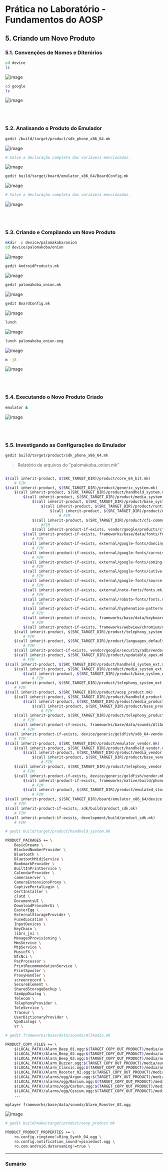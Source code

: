# Prática no Laboratório - Fundamentos do AOSP
## 5. Criando um Novo Produto

### 5.1. Convenções de Nomes e Diterórios

```bash
cd device
ls
```
![image](https://user-images.githubusercontent.com/19675356/225475386-6f3d9584-dde0-4d78-a953-419dd0ad7c53.png)


```bash
cd google
ls
```
![image](https://user-images.githubusercontent.com/19675356/225475598-9d93311d-57d8-4708-8d2f-9a5454a7b400.png)

<br />
<br />

### 5.2. Analisando o Produto do Emulador

```bash
gedit /build/target/product/sdk_phone_x86_64.mk
```
![image](https://user-images.githubusercontent.com/19675356/225476331-5829abbb-a4e9-4b39-84b5-59b291556a38.png)


```bash
# Salve a declaração completa das variáveis mencionadas.
```
![image](https://user-images.githubusercontent.com/19675356/225476749-e8b20ca8-b7a2-4ff5-a712-77d3118d56d2.png)


```bash
gedit build/target/board/emulator_x86_64/BoardConfig.mk
```
![image](https://user-images.githubusercontent.com/19675356/225476884-6e2709ba-a8f7-4a4a-b1bc-d06d87f534dc.png)


```bash
# Salve a declaração completa das variáveis mencionadas.
```
![image](https://user-images.githubusercontent.com/19675356/225476979-96f74ac6-3436-4e13-998b-31bd5754e85a.png)

<br />
<br />

### 5.3. Criando e Compilando um Novo Produto

```bash
mkdir -p device/palomakoba/onion
cd device/palomakoba/onion
```
![image](https://user-images.githubusercontent.com/19675356/225477447-55f94fbc-065b-45b2-9d3e-6cb2ac96ffd1.png)

```bash
gedit AndroidProducts.mk
```
![image](https://user-images.githubusercontent.com/19675356/225478172-1599aa1f-4f79-46f3-8900-954edd888773.png)

```bash
gedit palomakoba_onion.mk
```
![image](https://user-images.githubusercontent.com/19675356/225478422-08e19248-1cc2-420b-b3d9-49a69d01ab0c.png)

```bash
gedit BoardConfig.mk
```
![image](https://user-images.githubusercontent.com/19675356/225478862-75ee26a6-0474-4525-9325-2b76f14f5f60.png)

```bash
lunch
```
![image](https://user-images.githubusercontent.com/19675356/225478996-f401221a-d723-47b8-a045-48246ad80e9f.png)

```bash
lunch palomakoba_onion-eng
```
![image](https://user-images.githubusercontent.com/19675356/225479094-2990e33b-2660-4784-bdd9-89961863d187.png)

```bash
m -j8
```
![image](https://user-images.githubusercontent.com/19675356/225773414-c90cae84-29c1-4412-bb83-f0fee1587027.png)

<br />
<br />

### 5.4. Executando o Novo Produto Criado

```bash
emulator &
```
![image](https://user-images.githubusercontent.com/19675356/225774304-7fae8a6b-4d76-4ab1-bc1f-44ee9a4e0416.png)

<br />
<br />

### 5.5. Investigando as Configurações do Emulador

```bash
gedit build/target/product/sdk_phone_x86_64.mk
```

> Relatório de arquivos do "palomakoba_onion.mk"
```bash

$(call inherit-product, $(SRC_TARGET_DIR)/product/core_64_bit.mk)
    # FIM
$(call inherit-product, $(SRC_TARGET_DIR)/product/generic_system.mk)
    $(call inherit-product, $(SRC_TARGET_DIR)/product/handheld_system.mk)
        $(call inherit-product, $(SRC_TARGET_DIR)/product/media_system.mk)
            $(call inherit-product, $(SRC_TARGET_DIR)/product/base_system.mk)
                $(call inherit-product, $(SRC_TARGET_DIR)/product/runtime_libart.mk)
                    $(call inherit-product, $(SRC_TARGET_DIR)/product/default_art_config.mk)
                        # FIM 
            $(call inherit-product, $(SRC_TARGET_DIR)/product/cfi-common.mk)
                #FIM
            $(call inherit-product-if-exists, vendor/google/products/cfi-vendor.mk) # NÂO EXISTE
        $(call inherit-product-if-exists, frameworks/base/data/fonts/fonts.mk) # carrega fontes (tipografia)
            # FIM
        $(call inherit-product-if-exists, external/google-fonts/dancing-script/fonts.mk)
            # FIM
        $(call inherit-product-if-exists, external/google-fonts/carrois-gothic-sc/fonts.mk)
            # FIM
        $(call inherit-product-if-exists, external/google-fonts/coming-soon/fonts.mk)
            # FIM
        $(call inherit-product-if-exists, external/google-fonts/cutive-mono/fonts.mk)
            # FIM
        $(call inherit-product-if-exists, external/google-fonts/source-sans-pro/fonts.mk)
            # FIM
        $(call inherit-product-if-exists, external/noto-fonts/fonts.mk)
            # FIM
        $(call inherit-product-if-exists, external/roboto-fonts/fonts.mk)
            # FIM
        $(call inherit-product-if-exists, external/hyphenation-patterns/patterns.mk)
            # FIM
        $(call inherit-product-if-exists, frameworks/base/data/keyboards/keyboards.mk)
            # FIM
        $(call inherit-product-if-exists, frameworks/webview/chromium/chromium.mk) # NÃO EXISTE
    $(call inherit-product, $(SRC_TARGET_DIR)/product/telephony_system.mk)
        # FIM
    $(call inherit-product, $(SRC_TARGET_DIR)/product/languages_default.mk)
        # FIM
    $(call inherit-product-if-exists, vendor/google/security/adb/vendor_key.mk) # NÃO EXISTE
    $(call inherit-product, $(SRC_TARGET_DIR)/product/updatable_apex.mk)
        # FIM
$(call inherit-product, $(SRC_TARGET_DIR)/product/handheld_system_ext.mk)
    $(call inherit-product, $(SRC_TARGET_DIR)/product/media_system_ext.mk)
        $(call inherit-product, $(SRC_TARGET_DIR)/product/base_system_ext.mk)
            # FIM
$(call inherit-product, $(SRC_TARGET_DIR)/product/telephony_system_ext.mk)
    # FIM
$(call inherit-product, $(SRC_TARGET_DIR)/product/aosp_product.mk)
    $(call inherit-product, $(SRC_TARGET_DIR)/product/handheld_product.mk)
        $(call inherit-product, $(SRC_TARGET_DIR)/product/media_product.mk)
            $(call inherit-product, $(SRC_TARGET_DIR)/product/base_product.mk)
                # FIM
    $(call inherit-product, $(SRC_TARGET_DIR)/product/telephony_product.mk)
        # FIM
    $(call inherit-product-if-exists, frameworks/base/data/sounds/AllAudio.mk)
        # FIM
$(call inherit-product-if-exists, device/generic/goldfish/x86_64-vendor.mk)
    # FIM
$(call inherit-product, $(SRC_TARGET_DIR)/product/emulator_vendor.mk)
    $(call inherit-product, $(SRC_TARGET_DIR)/product/handheld_vendor.mk)
        $(call inherit-product, $(SRC_TARGET_DIR)/product/media_vendor.mk)
            $(call inherit-product, $(SRC_TARGET_DIR)/product/base_vendor.mk)
                # FIM
    $(call inherit-product, $(SRC_TARGET_DIR)/product/telephony_vendor.mk)
        # FIM
    $(call inherit-product-if-exists, device/generic/goldfish/vendor.mk)
        $(call inherit-product-if-exists, frameworks/native/build/phone-xhdpi-2048-dalvik-heap.mk)
            # FIM
        $(call inherit-product, $(SRC_TARGET_DIR)/product/emulated_storage.mk)
            # FIM
$(call inherit-product, $(SRC_TARGET_DIR)/board/emulator_x86_64/device.mk)
    # FIM
$(call inherit-product-if-exists, sdk/build/product_sdk.mk)
    # FIM
$(call inherit-product-if-exists, development/build/product_sdk.mk)
    # FIM
```
  
  
```bash
# gedit build/target/product/handheld_system.mk

PRODUCT_PACKAGES += \
    BasicDreams \
    BlockedNumberProvider \
    Bluetooth \
    BluetoothMidiService \
    BookmarkProvider \
    BuiltInPrintService \
    CalendarProvider \
    cameraserver \
    CameraExtensionsProxy \
    CaptivePortalLogin \
    CertInstaller \
    clatd \
    DocumentsUI \
    DownloadProviderUi \
    EasterEgg \
    ExternalStorageProvider \
    FusedLocation \
    InputDevices \
    KeyChain \
    librs_jni \
    ManagedProvisioning \
    MmsService \
    MtpService \
    MusicFX \
    NfcNci \
    PacProcessor \
    PrintRecommendationService \
    PrintSpooler \
    ProxyHandler \
    screenrecord \
    SecureElement \
    SharedStorageBackup \
    SimAppDialog \
    Telecom \
    TelephonyProvider \
    TeleService \
    Traceur \
    UserDictionaryProvider \
    VpnDialogs \
    vr \
```

```bash
# gedit frameworks/base/data/sounds/AllAudio.mk

PRODUCT_COPY_FILES += \
    $(LOCAL_PATH)/Alarm_Beep_01.ogg:$(TARGET_COPY_OUT_PRODUCT)/media/audio/alarms/Alarm_Beep_01.ogg \
    $(LOCAL_PATH)/Alarm_Beep_02.ogg:$(TARGET_COPY_OUT_PRODUCT)/media/audio/alarms/Alarm_Beep_02.ogg \
    $(LOCAL_PATH)/Alarm_Beep_03.ogg:$(TARGET_COPY_OUT_PRODUCT)/media/audio/alarms/Alarm_Beep_03.ogg \
    $(LOCAL_PATH)/Alarm_Buzzer.ogg:$(TARGET_COPY_OUT_PRODUCT)/media/audio/alarms/Alarm_Buzzer.ogg \
    $(LOCAL_PATH)/Alarm_Classic.ogg:$(TARGET_COPY_OUT_PRODUCT)/media/audio/alarms/Alarm_Classic.ogg \
    $(LOCAL_PATH)/Alarm_Rooster_02.ogg:$(TARGET_COPY_OUT_PRODUCT)/media/audio/alarms/Alarm_Rooster_02.ogg \
    $(LOCAL_PATH)/alarms/ogg/Argon.ogg:$(TARGET_COPY_OUT_PRODUCT)/media/audio/alarms/Argon.ogg \
    $(LOCAL_PATH)/alarms/ogg/Barium.ogg:$(TARGET_COPY_OUT_PRODUCT)/media/audio/alarms/Barium.ogg \
    $(LOCAL_PATH)/alarms/ogg/Carbon.ogg:$(TARGET_COPY_OUT_PRODUCT)/media/audio/alarms/Carbon.ogg \
    $(LOCAL_PATH)/alarms/ogg/Cesium.ogg:$(TARGET_COPY_OUT_PRODUCT)/media/audio/alarms/Cesium.ogg \
    ...

```

```bash
mplayer frameworks/base/data/sounds/Alarm_Rooster_02.ogg
```
![image](https://user-images.githubusercontent.com/19675356/225784237-3f40a124-d8fc-42b5-8abd-30b0d8c48570.png)

```bash
# gedit build/make/target/product/aosp_product.mk

PRODUCT_PRODUCT_PROPERTIES += \
    ro.config.ringtone?=Ring_Synth_04.ogg \
    ro.config.notification_sound?=pixiedust.ogg \
    ro.com.android.dataroaming?=true \
```
---

### Sumário

> 
